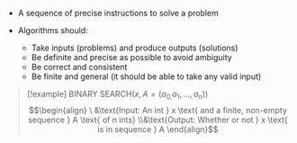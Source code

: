 - A sequence of precise instructions to solve a problem

- Algorithms should:
	- Take inputs (problems) and produce outputs (solutions)
	- Be definite and precise as possible to avoid ambiguity
	- Be correct and consistent
	- Be finite and general (it should be able to take any valid input)

>[!example] $\text{BINARY SEARCH}(x, A=(a_{0,}a_1,...,a_n))$
>$$\begin{align}
>\
>&\text{Input: An int } x \text{ and a finite, non-empty sequence } A \text{ of n ints}
>\\&\text{Output: Whether or not } x \text{ is in sequence } A
>\end{align}$$